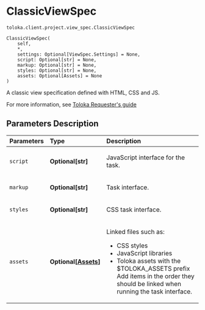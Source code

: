 # ClassicViewSpec
`toloka.client.project.view_spec.ClassicViewSpec`

```
ClassicViewSpec(
    self,
    *,
    settings: Optional[ViewSpec.Settings] = None,
    script: Optional[str] = None,
    markup: Optional[str] = None,
    styles: Optional[str] = None,
    assets: Optional[Assets] = None
)
```

A classic view specification defined with HTML, CSS and JS.


For more information, see [Toloka Requester's guide](https://yandex.ru/support/toloka-requester/?lang=en)

## Parameters Description

| Parameters | Type | Description |
| :----------| :----| :-----------|
`script`|**Optional\[str\]**|<p>JavaScript interface for the task.</p>
`markup`|**Optional\[str\]**|<p>Task interface.</p>
`styles`|**Optional\[str\]**|<p>CSS task interface.</p>
`assets`|**Optional\[[Assets](toloka.client.project.view_spec.ClassicViewSpec.Assets.md)\]**|<p>Linked files such as:<ul><li>CSS styles</li><li>JavaScript libraries</li><li>Toloka assets with the $TOLOKA_ASSETS prefix Add items in the order they should be linked when running the task interface.</li></ul></p>
